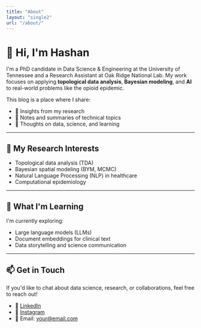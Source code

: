 ```yaml
---
title: "About"
layout: "single2"
url: "/about/"
---
```


# 👋 Hi, I'm Hashan

I'm a PhD candidate in Data Science & Engineering at the University of Tennessee and a Research Assistant at Oak Ridge National Lab. My work focuses on applying **topological data analysis**, **Bayesian modeling**, and **AI** to real-world problems like the opioid epidemic.

This blog is a place where I share:
- 🧠 Insights from my research
- 📓 Notes and summaries of technical topics
- 💬 Thoughts on data, science, and learning

---

## 🧪 My Research Interests

- Topological data analysis (TDA)
- Bayesian spatial modeling (BYM, MCMC)
- Natural Language Processing (NLP) in healthcare
- Computational epidemiology

---

## 🌱 What I'm Learning

I'm currently exploring:
- Large language models (LLMs)
- Document embeddings for clinical text
- Data storytelling and science communication

---

## 📫 Get in Touch

If you'd like to chat about data science, research, or collaborations, feel free to reach out!

- 🔗 [LinkedIn](https://www.linkedin.com/in/hashan-ai)
- 📸 [Instagram](https://instagram.com/hashan.ai)
- 💬 Email: your@email.com
